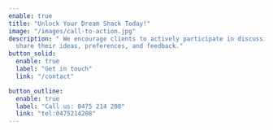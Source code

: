 ```yaml
---
enable: true
title: "Unlock Your Dream Shack Today!"
image: "/images/call-to-action.jpg"
description: " We encourage clients to actively participate in discussions,
  share their ideas, preferences, and feedback."
button_solid:
  enable: true
  label: "Get in touch"
  link: "/contact"

button_outline:
  enable: true
  label: "Call us: 0475 214 208"
  link: "tel:0475214208"
---
```

